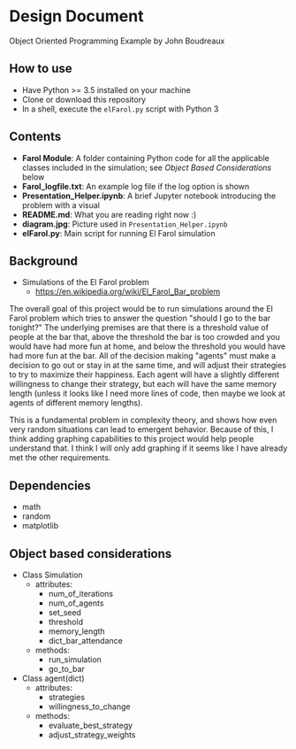 # Design Document
Object Oriented Programming Example by John Boudreaux

## How to use
* Have Python >= 3.5 installed on your machine
* Clone or download this repository
* In a shell, execute the `elFarol.py` script with Python 3

## Contents
* __Farol Module__: A folder containing Python code for all the applicable classes included in the simulation; see *Object Based Considerations* below
* __Farol_logfile.txt__: An example log file if the log option is shown
* __Presentation_Helper.ipynb__: A brief Jupyter notebook introducing the problem with a visual
* __README.md__: What you are reading right now :)
* __diagram.jpg__: Picture used in `Presentation_Helper.ipynb`
* __elFarol.py__: Main script for running El Farol simulation


## Background
* Simulations of the El Farol problem
  * https://en.wikipedia.org/wiki/El_Farol_Bar_problem

The overall goal of this project would be to run simulations around the El Farol problem which tries to answer the question "should I go to the bar tonight?" The underlying premises are that there is a threshold value of people at the bar that, above the threshold
the bar is too crowded and you would have had more fun at home, and below the threshold
you would have had more fun at the bar. All of the decision making "agents" must
make a decision to go out or stay in at the same time, and will adjust their strategies
to try to maximize their happiness. Each agent will have a slightly different willingness
to change their strategy, but each will have the same memory length (unless it 
looks like I need more lines of code, then maybe we look at agents of different 
memory lengths).

This is a fundamental problem in complexity theory, and shows how even very random
situations can lead to emergent behavior. Because of this, I think adding graphing
capabilities to this project would help people understand that. I think I will only
add graphing if it seems like I have already met the other requirements.

## Dependencies
* math
* random
* matplotlib


## Object based considerations
* Class Simulation
  * attributes:
    * num_of_iterations
    * num_of_agents
    * set_seed
    * threshold
    * memory_length
    * dict_bar_attendance
  * methods:
    * run_simulation
    * go_to_bar
* Class agent(dict)
  * attributes:
    * strategies
    * willingness_to_change
  * methods:
    * evaluate_best_strategy
    * adjust_strategy_weights

